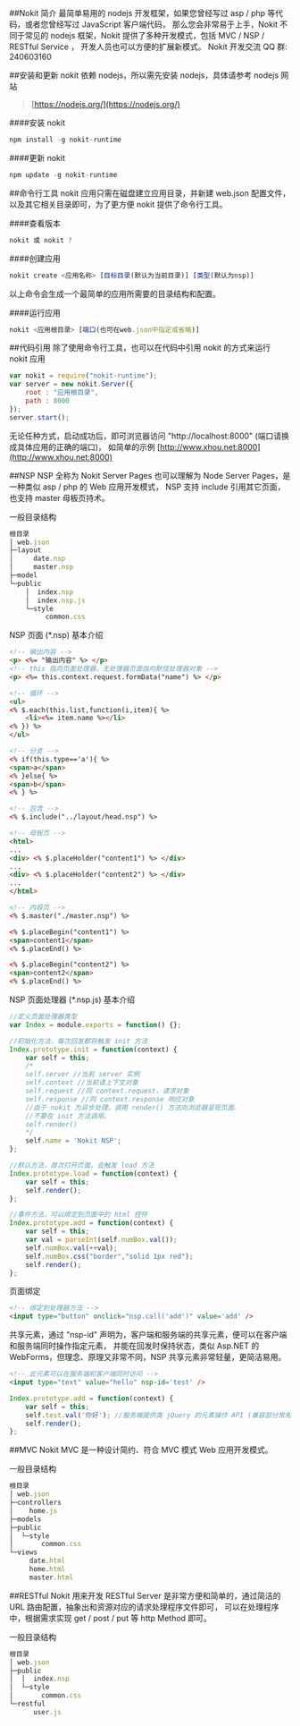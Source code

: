 ##Nokit 简介
最简单易用的 nodejs 开发框架，如果您曾经写过 asp / php 等代码，或者您曾经写过 JavaScript 客户端代码，
那么您会非常易于上手，Nokit 不同于常见的 nodejs 框架，Nokit 提供了多种开发模式，包括 MVC / NSP / RESTful Service ，
开发人员也可以方便的扩展新模式。
Nokit 开发交流 QQ 群: 240603160

##安装和更新
nokit 依赖 nodejs，所以需先安装 nodejs，具体请参考 nodejs 网站
> [https://nodejs.org/](https://nodejs.org/)

####安装 nokit
```javascript
npm install -g nokit-runtime
```

####更新 nokit
```javascript
npm update -g nokit-runtime
```

##命令行工具
nokit 应用只需在磁盘建立应用目录，并新建 web.json 配置文件，以及其它相关目录即可，为了更方便 nokit 提供了命令行工具。

####查看版本
```javascript
nokit 或 nokit ?
```

####创建应用
```javascript
nokit create <应用名称> [目标目录(默认为当前目录)] [类型(默认为nsp)]
```
以上命令会生成一个最简单的应用所需要的目录结构和配置。

####运行应用
```javascript
nokit <应用根目录> [端口(也可在web.json中指定或省略)]
```

##代码引用
除了使用命令行工具，也可以在代码中引用 nokit 的方式来运行 nokit 应用
```javascript
var nokit = require("nokit-runtime");
var server = new nokit.Server({
    root : "应用根目录",
    path : 8000
});
server.start();
```

无论任种方式，启动成功后，即可浏览器访问 "http://localhost:8000" (端口请换成具体应用的正确的端口)，
如简单的示例 [http://www.xhou.net:8000](http://www.xhou.net:8000)

##NSP
NSP 全称为 Nokit Server Pages 也可以理解为 Node Server Pages，是一种类似 asp / php 的 Web 应用开发模式，
NSP 支持 include 引用其它页面，也支持 master 母板页持术。

一般目录结构
```javascript
根目录
│ web.json
├─layout
│     date.nsp
│     master.nsp
├─model
└─public
    │  index.nsp
    │  index.nsp.js
    └─style
         common.css
```

NSP 页面 (*.nsp) 基本介绍
```html
<!-- 输出内容 -->
<p> <%= "输出内容" %> </p>
<!-- this 指向页面处理器，无处理器页面指向默信处理器对象 -->
<p> <%= this.context.request.formData("name") %> </p>

<!-- 循环 -->
<ul> 
<% $.each(this.list,function(i,item){ %>
    <li><%= item.name %></li>
<% }) %>
</ul>

<!-- 分支 -->
<% if(this.type=='a'){ %>
<span>a</span>
<% }else{ %>
<span>b</span>
<% } %>

<!-- 包含 -->
<% $.include("../layout/head.nsp") %>

<!-- 母板页 -->
<html>
...
<div> <% $.placeHolder("content1") %> </div>
...
<div> <% $.placeHolder("content2") %> </div>
...
</html>

<!-- 内容页 -->
<% $.master("./master.nsp") %>

<% $.placeBegin("content1") %>
<span>content1</span>
<% $.placeEnd() %>

<% $.placeBegin("content2") %>
<span>content2</span>
<% $.placeEnd() %>
```

NSP 页面处理器 (*.nsp.js) 基本介绍
```javascript
//定义页面处理器类型
var Index = module.exports = function() {};

//初始化方法，每次回发都将触发 init 方法
Index.prototype.init = function(context) {
    var self = this;
    /*
    self.server //当前 server 实例
    self.context //当前请上下文对象
    self.request //同 context.request，请求对象
    self.response //同 context.response 响应对象
    //由于 nokit 为异步处理，调用 render() 方法向浏览器呈现页面.
    //不要在 init 方法调用。
    self.render() 
    */
    self.name = 'Nokit NSP';
};

//默认方法，首次打开页面，会触发 load 方法
Index.prototype.load = function(context) {
    var self = this;
    self.render();
};

//事件方法，可以绑定到页面中的 html 控件
Index.prototype.add = function(context) {
    var self = this;
    var val = parseInt(self.numBox.val());
    self.numBox.val(++val);
    self.numBox.css("border","solid 1px red");
    self.render();
};
```

页面绑定
```html
<!-- 绑定到处理器方法 -->
<input type="button" onclick="nsp.call('add')" value='add' />
```

共享元素，通过 "nsp-id" 声明为，客户端和服务端的共享元素，便可以在客户端和服务端同时操作指定元素，
并能在回发时保持状态，类似 Asp.NET 的 WebForms，但理念、原理又非常不同，NSP 共享元素非常轻量，更简洁易用。
```html
<!-- 此元素可以在服务端和客户端同时访问 -->
<input type="text" value="hello" nsp-id='test' />
```
```javascript
Index.prototype.add = function(context) {
    var self = this;
    self.test.val('你好'); //服务端提供类 jQuery 的元素操作 API (兼容部分常用 jQUery API)
    self.render();
};
```


##MVC
Nokit MVC 是一种设计简约、符合 MVC 模式 Web 应用开发模式。

一般目录结构

```javascript
根目录
│ web.json
├─controllers
│    home.js
├─models
├─public
│  └─style
│       common.css
└─views
     date.html
     home.html
     master.html
```

##RESTful
Nokit 用来开发 RESTful Server 是非常方便和简单的，通过简洁的 URL 路由配置，抽象出和资源对应的请求处理程序文件即可，
可以在处理程序中，根据需求实现 get / post / put 等 http Method 即可。

一般目录结构
```javascript
根目录
│ web.json
├─public
│  │  index.nsp
│  └─style
│       common.css
└─restful
      user.js
```



